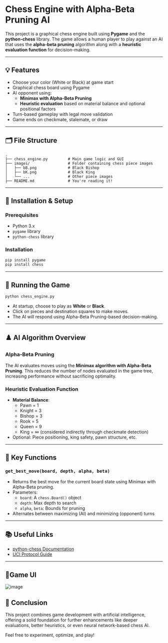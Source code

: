 # Chess Engine with Alpha-Beta Pruning AI

This project is a graphical chess engine built using **Pygame** and the **python-chess** library. The game allows a human player to play against an AI that uses the **alpha-beta pruning** algorithm along with a **heuristic evaluation function** for decision-making.

---

## 💡 Features

- Choose your color (White or Black) at game start
- Graphical chess board using Pygame
- AI opponent using:
  - **Minimax with Alpha-Beta Pruning**
  - **Heuristic evaluation** based on material balance and optional positional factors
- Turn-based gameplay with legal move validation
- Game ends on checkmate, stalemate, or draw

---

## 🗂️ File Structure

```
.
├── chess_engine.py         # Main game logic and GUI
├── images/                 # Folder containing chess piece images
│   ├── bB.png              # Black Bishop
│   ├── bK.png              # Black King
│   └── ...                 # Other piece images
├── README.md               # You're reading it!
```

---

## 🔧 Installation & Setup

### Prerequisites

- Python 3.x
- `pygame` library
- `python-chess` library

### Installation

```bash
pip install pygame
pip install chess
```

---

## 🚀 Running the Game

```bash
python chess_engine.py
```

- At startup, choose to play as **White** or **Black**.
- Click on pieces and destination squares to make moves.
- The AI will respond using Alpha-Beta Pruning-based decision-making.

---

## ♟️ AI Algorithm Overview

### Alpha-Beta Pruning

The AI evaluates moves using the **Minimax algorithm with Alpha-Beta Pruning**. This reduces the number of nodes evaluated in the game tree, increasing performance without sacrificing optimality.

### Heuristic Evaluation Function

- **Material Balance**:
  - Pawn = 1
  - Knight = 3
  - Bishop = 3
  - Rook = 5
  - Queen = 9
  - King = ∞ (considered indirectly through checkmate detection)
- Optional: Piece positioning, king safety, pawn structure, etc.

---

## 🧩 Key Functions

### `get_best_move(board, depth, alpha, beta)`

- Returns the best move for the current board state using Minimax with Alpha-Beta pruning.
- Parameters:
  - `board`: A `chess.Board()` object
  - `depth`: Max depth to search
  - `alpha`, `beta`: Bounds for pruning
- Alternates between maximizing (AI) and minimizing (opponent) turns

---

## 📚 Useful Links

- [python-chess Documentation](https://python-chess.readthedocs.io/en/latest/)
- [UCI Protocol Guide](http://wbec-ridderkerk.nl/html/UCIProtocol.html)

---

## 📸Game UI
![image](https://github.com/user-attachments/assets/50bffce5-43b9-4fd3-969b-7ce01929bd7e)


## 🏁 Conclusion

This project combines game development with artificial intelligence, offering a solid foundation for further enhancements like deeper evaluations, better heuristics, or even neural network-based chess AI.

Feel free to experiment, optimize, and play!
